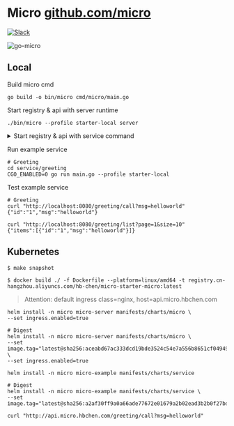 # Micro [github.com/micro](http://github.com/micro)

[![Slack](https://img.shields.io/badge/slack-join-D60051.svg)](https://hbchen.slack.com/messages/CE68CJ60Z)

![go-micro](/doc/img/micro.jpg "go-micro")

## Local

Build micro cmd
```shell script
go build -o bin/micro cmd/micro/main.go
```

Start registry & api with server runtime
```shell script
./bin/micro --profile starter-local server
```

<details>
  <summary> Start registry & api with service command </summary>
Run registry service
```shell script
./bin/micro --profile starter-local service registry
```

Run API service
```shell script
./bin/micro --profile starter-local service api
```
</details>

Run example service
```shell script
# Greeting
cd service/greeting
CGO_ENABLED=0 go run main.go --profile starter-local
```

Test example service
```shell script
# Greeting
curl "http://localhost:8080/greeting/call?msg=helloworld"
{"id":"1","msg":"helloworld"}

curl "http://localhost:8080/greeting/list?page=1&size=10"
{"items":[{"id":"1","msg":"helloworld"}]}
```

## Kubernetes

```shell
$ make snapshot

$ docker build ./ -f Dockerfile --platform=linux/amd64 -t registry.cn-hangzhou.aliyuncs.com/hb-chen/micro-starter-micro:latest
```

> Attention: default ingress class=nginx, host=api.micro.hbchen.com

```shell
helm install -n micro micro-server manifests/charts/micro \
--set ingress.enabled=true

# Digest
helm install -n micro micro-server manifests/charts/micro \
--set image.tag="latest@sha256:aceabd67ac333dcd19bde3524c54e7a556b8651cf049495ab6e086d45bb7ad77" \
--set ingress.enabled=true
```

```shell
helm install -n micro micro-example manifests/charts/service

# Digest
helm install -n micro micro-example manifests/charts/service \
--set image.tag="latest@sha256:a2af30ff9a0a66ade77672e01679a2b02ead3b2b0f27bd7092d726d75fd069e0"
```

```shell
curl "http://api.micro.hbchen.com/greeting/call?msg=helloworld"
```